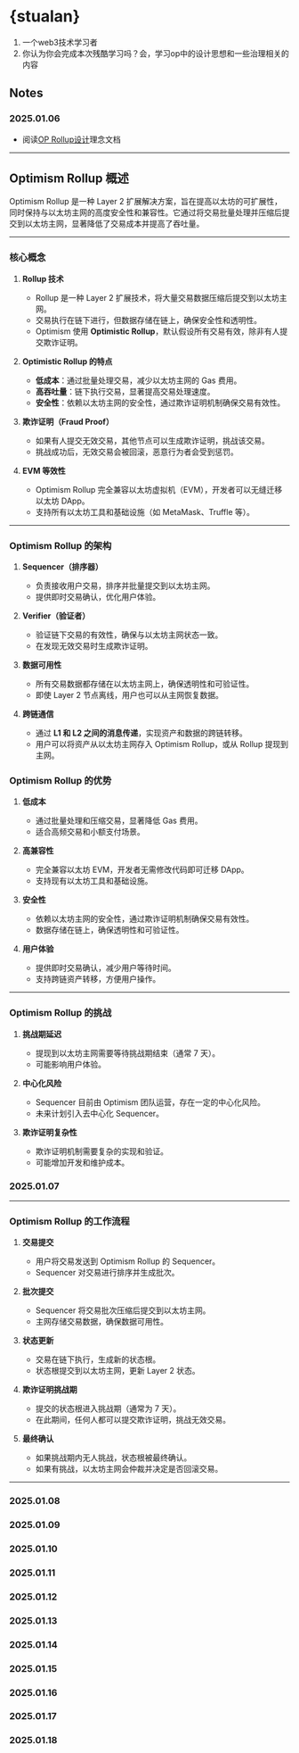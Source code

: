 # {stualan}

1. 一个web3技术学习者
2. 你认为你会完成本次残酷学习吗？会，学习op中的设计思想和一些治理相关的内容

## Notes

<!-- Content_START -->

### 2025.01.06

- 阅读[OP Rollup设计](https://docs.optimism.io/stack/rollup/overview)理念文档
---

## **Optimism Rollup 概述**

Optimism Rollup 是一种 Layer 2 扩展解决方案，旨在提高以太坊的可扩展性，同时保持与以太坊主网的高度安全性和兼容性。它通过将交易批量处理并压缩后提交到以太坊主网，显著降低了交易成本并提高了吞吐量。

---

### **核心概念**

1. **Rollup 技术**  
   - Rollup 是一种 Layer 2 扩展技术，将大量交易数据压缩后提交到以太坊主网。
   - 交易执行在链下进行，但数据存储在链上，确保安全性和透明性。
   - Optimism 使用 **Optimistic Rollup**，默认假设所有交易有效，除非有人提交欺诈证明。

2. **Optimistic Rollup 的特点**  
   - **低成本**：通过批量处理交易，减少以太坊主网的 Gas 费用。
   - **高吞吐量**：链下执行交易，显著提高交易处理速度。
   - **安全性**：依赖以太坊主网的安全性，通过欺诈证明机制确保交易有效性。

3. **欺诈证明（Fraud Proof）**  
   - 如果有人提交无效交易，其他节点可以生成欺诈证明，挑战该交易。
   - 挑战成功后，无效交易会被回滚，恶意行为者会受到惩罚。

4. **EVM 等效性**  
   - Optimism Rollup 完全兼容以太坊虚拟机（EVM），开发者可以无缝迁移以太坊 DApp。
   - 支持所有以太坊工具和基础设施（如 MetaMask、Truffle 等）。

---

### **Optimism Rollup 的架构**

1. **Sequencer（排序器）**  
   - 负责接收用户交易，排序并批量提交到以太坊主网。
   - 提供即时交易确认，优化用户体验。

2. **Verifier（验证者）**  
   - 验证链下交易的有效性，确保与以太坊主网状态一致。
   - 在发现无效交易时生成欺诈证明。

3. **数据可用性**  
   - 所有交易数据都存储在以太坊主网上，确保透明性和可验证性。
   - 即使 Layer 2 节点离线，用户也可以从主网恢复数据。

4. **跨链通信**  
   - 通过 **L1 和 L2 之间的消息传递**，实现资产和数据的跨链转移。
   - 用户可以将资产从以太坊主网存入 Optimism Rollup，或从 Rollup 提现到主网。


### **Optimism Rollup 的优势**

1. **低成本**  
   - 通过批量处理和压缩交易，显著降低 Gas 费用。
   - 适合高频交易和小额支付场景。

2. **高兼容性**  
   - 完全兼容以太坊 EVM，开发者无需修改代码即可迁移 DApp。
   - 支持现有以太坊工具和基础设施。

3. **安全性**  
   - 依赖以太坊主网的安全性，通过欺诈证明机制确保交易有效性。
   - 数据存储在链上，确保透明性和可验证性。

4. **用户体验**  
   - 提供即时交易确认，减少用户等待时间。
   - 支持跨链资产转移，方便用户操作。
---

### **Optimism Rollup 的挑战**

1. **挑战期延迟**  
   - 提现到以太坊主网需要等待挑战期结束（通常 7 天）。
   - 可能影响用户体验。

2. **中心化风险**  
   - Sequencer 目前由 Optimism 团队运营，存在一定的中心化风险。
   - 未来计划引入去中心化 Sequencer。

3. **欺诈证明复杂性**  
   - 欺诈证明机制需要复杂的实现和验证。
   - 可能增加开发和维护成本。

### 2025.01.07
---
### **Optimism Rollup 的工作流程**

1. **交易提交**  
   - 用户将交易发送到 Optimism Rollup 的 Sequencer。
   - Sequencer 对交易进行排序并生成批次。

2. **批次提交**  
   - Sequencer 将交易批次压缩后提交到以太坊主网。
   - 主网存储交易数据，确保数据可用性。

3. **状态更新**  
   - 交易在链下执行，生成新的状态根。
   - 状态根提交到以太坊主网，更新 Layer 2 状态。

4. **欺诈证明挑战期**  
   - 提交的状态根进入挑战期（通常为 7 天）。
   - 在此期间，任何人都可以提交欺诈证明，挑战无效交易。

5. **最终确认**  
   - 如果挑战期内无人挑战，状态根被最终确认。
   - 如果有挑战，以太坊主网会仲裁并决定是否回滚交易。
---

### 2025.01.08
### 2025.01.09
### 2025.01.10
### 2025.01.11
### 2025.01.12
### 2025.01.13
### 2025.01.14
### 2025.01.15
### 2025.01.16
### 2025.01.17
### 2025.01.18
<!-- Content_END -->
